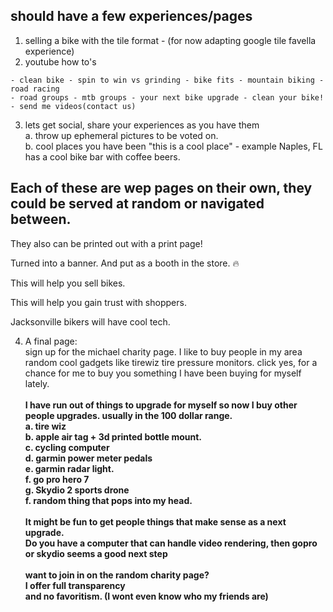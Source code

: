 ## should have a few experiences/pages
1) selling a bike with the tile format - (for now adapting google tile favella experience)
2) youtube how to's 
```
- clean bike - spin to win vs grinding - bike fits - mountain biking - road racing 
- road groups - mtb groups - your next bike upgrade - clean your bike! - send me videos(contact us)
```
3) lets get social, share your experiences as you have them<br/>
a. throw up ephemeral pictures to be voted on.<br/>
b. cool places you have been "this is a cool place" - example Naples, FL has a cool bike bar with coffee beers.

## Each of these are wep pages on their own, they could be served at random or navigated between.
They also can be printed out with a print page!

Turned into a banner. And put as a booth in the store. 🔥

This will help you sell bikes.

This will help you gain trust with shoppers.

Jacksonville bikers will have cool tech.

4) A final page: 
<br/>sign up for the michael charity page. I like to buy people in my area random cool gadgets like tirewiz tire pressure monitors. click yes, for a chance for me to buy you something I have been buying for myself lately.<br/></br>
<b/>I have run out of things to upgrade for myself so now I buy other people upgrades. usually in the 100 dollar range.<b/><br/>
a. tire wiz<br/>
b. apple air tag + 3d printed bottle mount.<br/>
c. cycling computer<br/>
d. garmin power meter pedals<br/>
e. garmin radar light.<br/>
f. go pro hero 7<br/>
g. Skydio 2 sports drone<br/>
f. random thing that pops into my head.<br/><br/>
It might be fun to get people things that make sense as a next upgrade.<br/>
Do you have a computer that can handle video rendering, then gopro or skydio seems a good next step<br/><br/>
want to join in on the random charity page?<br/>
I offer full transparency<br/>
and no favoritism. (I wont even know who my friends are)


